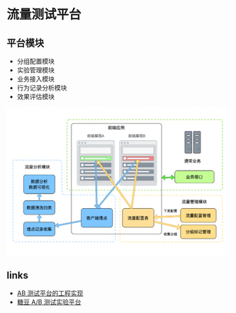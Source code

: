 # 流量测试平台

<!-- ## 尝试设计一套 A/B Test 方案，来确定更新后交互设计得到了正向优化，包括但不限于：分桶方案；投放策略；配置后台；埋点

A/B 测试方案

分桶方案

分桶测试(bucket testing BTS)

投放策略

配置后台

埋点

A/B 测试的主要场景有两种：对比实验和灰度发布。 -->

## 平台模块

- 分组配置模块
- 实验管理模块
- 业务接入模块
- 行为记录分析模块
- 效果评估模块

![a](https://github.com/limichange/log-log-log/blob/master/docs/others/images/pic1.png?raw=true)

## links

- [AB 测试平台的工程实现](https://zhuanlan.zhihu.com/p/79961254)
- [糖豆 A/B 测试实验平台](https://www.jianshu.com/p/2fcdd25d3499)
